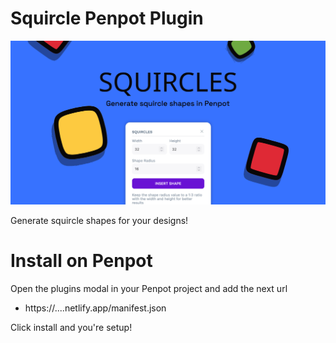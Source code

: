 # Squircle Penpot Plugin

![Cover image](public/content/cover.png)

Generate squircle shapes for your designs!

# Install on Penpot

Open the plugins modal in your Penpot project and add the next url

- https://....netlify.app/manifest.json

Click install and you're setup!
